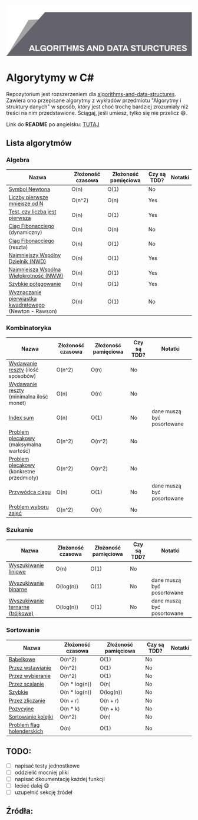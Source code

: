 ![Algorytmy i struktury danych](top_banner.png)

# Algorytymy w C#

Repozytorium jest rozszerzeniem dla [algorithms-and-data-structures](https://github.com/BordowyRydwan/algorithms-and-data-structures). Zawiera ono przepisane algorytmy z wykładów przedmiotu "Algorytmy i struktury danych" w sposób, który jest choć trochę bardziej zrozumiały niż treści na nim przedstawione. Ściągaj, jeśli umiesz, tylko się nie przelicz :smile:.

Link do **README** po angielsku: [TUTAJ](README.md)

##  Lista algorytmów

### Algebra

Nazwa | Złożoność czasowa | Złożoność pamięciowa | Czy są TDD? | Notatki
-----| ----------------| ----------------- | ------ | -----
[Symbol Newtona](/algorithms/algebra/binomial_coefficient) | O(n) | O(1) | No |
[Liczby pierwsze mniejsze od N](algorithms/algebra/erathostenes_sieve) | O(n^2) | O(n) | Yes |
[Test, czy liczba jest pierwsza](/algorithms/algebra/erathostenes_sieve) | O(n) | O(1) | Yes |
[Ciąg Fibonacciego](/algorithms/algebra/fibonacci_seq) (dynamiczny) | O(n) | O(n) | No |
[Ciąg Fibonacciego](/algorithms/algebra/fibonacci_seq) (reszta) | O(n) | O(1) | No |
[Najmniejszy Wspólny Dzielnik (NWD)](/algorithms/algebra/gcd_lcm) | O(n) | O(1) | Yes |
[Najmniejsza Wspólna Wielokrotność (NWW)](/algorithms/algebra/gcd_lcm) | O(n) | O(1) | Yes |
[Szybkie potęgowanie](/algebra/quick_power) | O(n) | O(1) | Yes |
[Wyznaczanie pierwiastka kwadratowego](algorithms/algebra/square_root) (Newton - Rawson) | O(n) | O(1) | No |

### Kombinatoryka

Nazwa | Złożoność czasowa | Złożoność pamięciowa | Czy są TDD? | Notatki
-----| ----------------| ----------------- | ------ | -----
[Wydawanie reszty](/algorithms/combinatorics/giving_change) (ilość sposobów) | O(n^2) | O(n) | No |
[Wydawanie reszty](/algorithms/combinatorics/giving_change) (minimalna ilość monet) | O(n) | O(n) | No |
[Index sum](/algorithms/combinatorics/index_sum) | O(n) | O(1) | No | dane muszą być posortowane
[Problem plecakowy](/algorithms/combinatorics/knapsack_problem) (maksymalna wartość) | O(n^2) | O(n^2) | No |
[Problem plecakowy](/algorithms/combinatorics/knapsack_problem) (konkretne przedmioty) | O(n^2) | O(n^2) | No |
[Przywódca ciągu](/algorithms/combinatorics/master_element) | O(n) | O(1) | No | dane muszą być posortowane
[Problem wyboru zajęć](/algorithms/combinatorics/separated_tasks_problem) | O(n^2) | O(n) | No | 

### Szukanie

Nazwa | Złożoność czasowa | Złożoność pamięciowa | Czy są TDD? | Notatki
-----| ----------------| ----------------- | ------ | -----
[Wyszukiwanie liniowe](/algorithms/searching/linear_search) | O(n) | O(1) | No |
[Wyszukiwanie binarne](/algorithms/searching/binary_search) | O(log(n)) | O(1) | No | dane muszą być posortowane
[Wyszukiwanie ternarne (trójkowe)](/algorithms/searching/ternary_search) | O(log(n)) | O(1) | No | dane muszą być posortowane

### Sortowanie

Nazwa | Złożoność czasowa | Złożoność pamięciowa | Czy są TDD? | Notatki
-----| ----------------| ----------------- | ------ | -----
[Bąbelkowe](/algorithms/sorting/bubble_sort) | O(n^2) | O(1) | No |
[Przez wstawianie](/algorithms/sorting/insertion_sort) | O(n^2) | O(1) | No |
[Przez wybieranie](/algorithms/sorting/seleciton_sort) | O(n^2) | O(1) | No |
[Przez scalanie](/algorithms/sorting/merge_sort) | O(n * log(n)) | O(n) | No |
[Szybkie](/algorithms/sorting/quick_sort) | O(n * log(n)) | O(log(n)) | No |
[Przez zliczanie](/algorithms/sorting/counting_sort) | O(n + r) | O(n + r) | No |
[Pozycyjne](/algorithms/sorting/radix_sort) | O(n * k) | O(n + k) | No |
[Sortowanie kolejki](/algorithms/sorting/queue_sort) | O(n^2) | O(n) | No |
[Problem flag holenderskich](/algorithms/sorting/flag_problem) | O(n) | O(1) | No |

## TODO:

- [ ] napisać testy jednostkowe
- [ ] oddzielić mocniej pliki
- [ ] napisać dkoumentację każdej funkcji
- [ ] lecieć dalej :smile:
- [ ] uzupełnić sekcję źródeł

## Źródła:
